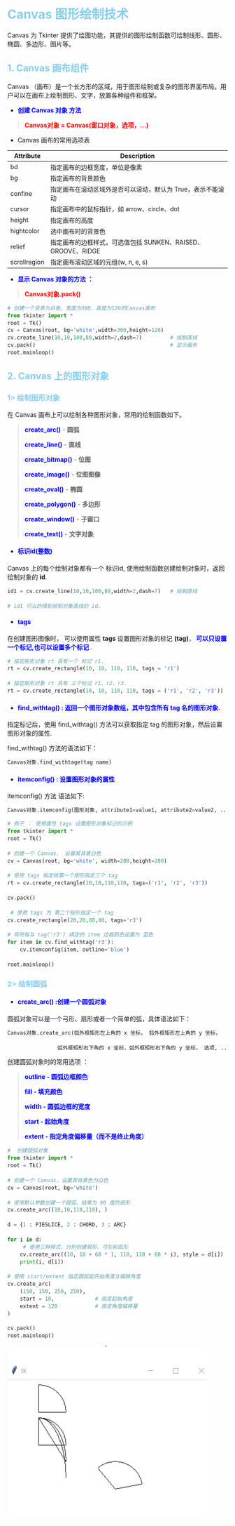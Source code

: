 # **<font color="skyblue"> Canvas 图形绘制技术</font>**

Canvas 为 Tkinter 提供了绘图功能，其提供的图形绘制函数可绘制线形、圆形、椭圆、多边形、图片等。

## **<font color="skyblue"> 1. Canvas 画布组件</font>**

Canvas （画布）是一个长方形的区域，用于图形绘制或复杂的图形界面布局。用户可以在画布上绘制图形、文字，放置各种组件和框架。

- **<font color="blue"> 创建 Canvas 对象 方法</font>**
  
> **<font color="red"> Canvas对象 = Canvas(窗口对象，选项，...) </font>**

- Canvas 画布的常用选项表

|Attribute|Description|
|----------|-----------|
| bd | 指定画布的边框宽度，单位是像素 |
| bg | 指定画布的背景颜色 |
| confine | 指定画布在滚动区域外是否可以滚动，默认为 True，表示不能滚动 |
| cursor | 指定画布中的鼠标指针，如 arrow、circle、dot |
| height | 指定画布的高度 |
| hightcolor | 选中画布时的背景色 |
| relief | 指定画布的边框样式，可选值包括 SUNKEN、RAISED、GROOVE、RIDGE |
| scrollregion | 指定画布滚动区域的元组(w, n, e, s) |

- **<font color="blue"> 显示 Canvas 对象的方法 ： </font>**
> **<font color="red"> Canvas对象.pack() </font>**

```python
# 创建一个背景为白色，宽度为300、高度为120的Canvas画布
from tkinter import *
root = Tk()
cv = Canvas(root, bg='white',width=300,height=120)
cv.create_line(10,10,100,80,width=2,dash=7)         # 绘制直线
cv.pack()                                           # 显示画布
root.mainloop()
```

## **<font color="skyblue"> 2. Canvas 上的图形对象 </font>**

### **<font color="skyblue"> 1> 绘制图形对象 </font>**

在 Canvas 画布上可以绘制各种图形对象，常用的绘制函数如下。

> **<font color="blue"> create_arc()</font>**       -   **圆弧**
> 
> **<font color="blue"> create_line()</font>**      -   **直线**
> 
> **<font color="blue"> create_bitmap()</font>**    -   **位图**
> 
> **<font color="blue"> create_image()</font>**     -   **位图图像**
> 
> **<font color="blue"> create_oval()</font>**      -   **椭圆**
> 
> **<font color="blue"> create_polygon()</font>**   -   **多边形**
> 
> **<font color="blue"> create_window()</font>**    -   **子窗口**
> 
> **<font color="blue"> create_text()</font>**      -   **文字对象**

- #### **<font color="blue"> 标识id(整数)</font>**

Canvas 上的每个绘制对象都有一个 标识id, 使用绘制函数创建绘制对象时，返回绘制对象的 **id**.

```python
id1 = cv.create_line(10,10,100,80,width=2,dash=7)   # 绘制直线

# id1 可以的得到绘制对象直线的 id.
```
- #### **<font color="blue"> tags </font>**
  
在创建图形图像时， 可以使用属性 **tags** 设置图形对象的标记 **(tag)**，**<font color="blue"> 可以只设置一个标记,也可以设置多个标记 </font>**.

```python
# 指定矩形对象 rt 具有一个 标记 r1.
rt = cv.create_rectangle(10, 10, 110, 110, tags = 'r1')

# 指定矩形对象 rt 具有 三个标记 r1、r2、r3.
rt = cv.create_rectangle(10, 10, 110, 110, tags = ('r1', 'r2', 'r3'))
```

- #### **<font color="blue"> find_withtag() : 返回一个图形对象数组，其中包含所有 tag 名的图形对象.</font>**

指定标记后，使用 find_withtag() 方法可以获取指定 tag 的图形对象，然后设置图形对象的属性.

find_withtag() 方法的语法如下：
```python
Canvas对象.find_withtage(tag name)
```

- #### **<font color="blue"> itemconfig() : 设置图形对象的属性 </font>**

itemconfig() 方法 语法如下:
```python
Canvas对象.itemconfig(图形对象, attribute1=value1, attribute2=value2, ...)
```


```python
# 例子 ： 使用属性 tags 设置图形对象标记的示例
from tkinter import *
root = Tk()

# 创建一个 Canvas， 设置其背景白色
cv = Canvas(root, bg='white', width=200,height=200)

# 使用 tags 指定给第一个矩形指定三个 tag
rt = cv.create_rectangle(10,10,110,110, tags=('r1', 'r2', 'r3'))

cv.pack()

 # 使用 tags 为 第二个矩形指定一个 tag
cv.create_rectangle(20,20,80,80, tags='r3')    

# 将所有与 tag('r3') 绑定的 item 边框颜色设置为 蓝色
for item in cv.find_withtag('r3'):
    cv.itemconfig(item, outline='blue')

root.mainloop()
```

### **<font color="skyblue"> 2> 绘制圆弧 </font>**

- #### **<font color="blue"> create_arc() :创建一个圆弧对象 </font>**

圆弧对象可以是一个弓形、扇形或者一个简单的弧，具体语法如下：

```python
Canvas对象.create_arc(弧外框矩形左上角的 x 坐标， 弧外框矩形左上角的 y 坐标，
                
                弧外框矩形右下角的 x 坐标，弧外框矩形右下角的 y 坐标， 选项, ...)
```

创建圆弧对象时的常用选项 ：

> **<font color="blue"> outline -   圆弧边框颜色</font>**
> 
> **<font color="blue"> fill    -   填充颜色</font>**
> 
> **<font color="blue"> width   -   圆弧边框的宽度 </font>**
> 
> **<font color="blue"> start   -   起始角度</font>**
> 
> **<font color="blue"> extent  -   指定角度偏移量（而不是终止角度）</font>**

```python
#  创建圆弧对象
from tkinter import *
root = Tk()

# 创建一个 Canvas，设置其背景色为白色
cv = Canvas(root, bg='white')

# 使用默认参数创建一个圆弧，结果为 90 度的扇形
cv.create_arc((10,10,110,110), )

d = {1 : PIESLICE, 2 : CHORD, 3 : ARC}

for i in d:
     # 使用三种样式，分别创建扇形、弓形和弧形
    cv.create_arc((10, 10 + 60 * 1, 110, 110 + 60 * i), style = d[i])
    print(i, d[i])

# 使用 start/extent 指定圆弧起开始角度与偏移角度
cv.create_arc(
    (150, 150, 250, 250),
    start = 10,             # 指定起始角度
    extent = 120            # 指定角度偏移量
)

cv.pack()
root.mainloop()
```

![](00.Resource/27.png)